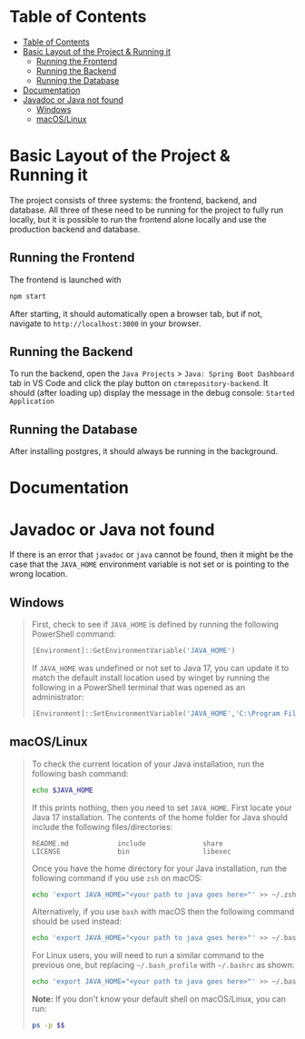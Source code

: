 # Table of Contents

- [Table of Contents](#table-of-contents)
- [Basic Layout of the Project & Running it](#basic-layout-of-the-project--running-it)
  - [Running the Frontend](#running-the-frontend)
  - [Running the Backend](#running-the-backend)
  - [Running the Database](#running-the-database)
- [Documentation](#documentation)
- [Javadoc or Java not found](#javadoc-or-java-not-found)
  - [Windows](#windows)
  - [macOS/Linux](#macoslinux)
  
# Basic Layout of the Project & Running it
The project consists of three systems: the frontend, backend, and database. All three of these need to be running for the project to fully run locally, but it is possible to run the frontend alone locally and use the production backend and database.

## Running the Frontend
The frontend is launched with
```bash
npm start
```
After starting, it should automatically open a browser tab, but if not, navigate to `http://localhost:3000` in your browser.

## Running the Backend
To run the backend, open the `Java Projects` > `Java: Spring Boot Dashboard` tab in VS Code and click the play button on `ctmrepository-backend`. It should (after loading up) display the message in the debug console: `Started Application`

## Running the Database
After installing postgres, it should always be running in the background.

# Documentation


# Javadoc or Java not found
If there is an error that `javadoc` or `java` cannot be found, then it might be the case that the `JAVA_HOME` environment variable is not set or is pointing to the wrong location.

## Windows
> First, check to see if `JAVA_HOME` is defined by running the following PowerShell command:
> ```powershell
> [Environment]::GetEnvironmentVariable('JAVA_HOME')
> ```
>
> If `JAVA_HOME` was undefined or not set to Java 17, you can update it to match the default install location used by winget by running the following in a PowerShell terminal that was opened as an administrator:
> ```powershell
> [Environment]::SetEnvironmentVariable('JAVA_HOME','C:\Program Files\Microsoft\jdk-17.0.2.8-hotspot\',[EnvironmentVariableTarget]::Machine)
> ```
> 

## macOS/Linux
> To check the current location of your Java installation, run the following bash command:
>```bash
>echo $JAVA_HOME
>```
>
>If this prints nothing, then you need to set `JAVA_HOME`. First locate your Java 17 installation. The contents of the home folder for Java should include the following files/directories:
>```
>README.md            include              share
>LICENSE              bin                  libexec
>```
>Once you have the home directory for your Java installation, run the following command if you use `zsh` on macOS:
> ```sh
> echo 'export JAVA_HOME="<your path to java goes here>"' >> ~/.zshrc
> ```
>
> Alternatively, if you use `bash` with macOS then the following command should be used instead:
> ```bash
> echo 'export JAVA_HOME="<your path to java goes here>"' >> ~/.bash_profile
> ```
> 
> For Linux users, you will need to run a similar command to the previous one, but replacing `~/.bash_profile` with `~/.bashrc` as shown:
> ```bash
> echo 'export JAVA_HOME="<your path to java goes here>"' >> ~/.bashrc
> ```
>
> **Note:** If you don't know your default shell on macOS/Linux, you can run:
> ```bash
> ps -p $$
> ```
